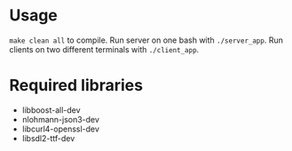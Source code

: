 # Usage
`make clean all` to compile.
Run server on one bash with `./server_app`.
Run clients on two different terminals with `./client_app`.
# Required libraries
+ libboost-all-dev
+ nlohmann-json3-dev
+ libcurl4-openssl-dev    
+ libsdl2-ttf-dev
